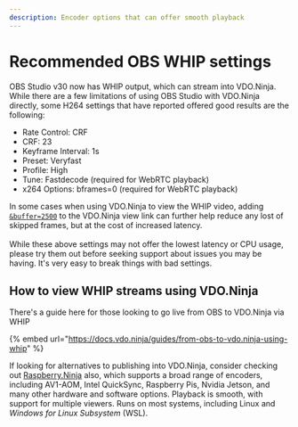 ```yaml
---
description: Encoder options that can offer smooth playback
---
```


# Recommended OBS WHIP settings

OBS Studio v30 now has WHIP output, which can stream into VDO.Ninja. While there are a few limitations of using OBS Studio with VDO.Ninja directly, some H264 settings that have reported offered good results are the following:

* Rate Control: CRF
* CRF: 23
* Keyframe Interval: 1s
* Preset: Veryfast
* Profile: High
* Tune: Fastdecode (required for WebRTC playback)
* x264 Options: bframes=0 (required for WebRTC playback)

In some cases when using VDO.Ninja to view the WHIP video, adding [`&buffer=2500`](../advanced-settings/view-parameters/buffer.md) to the VDO.Ninja view link can further help reduce any lost of skipped frames, but at the cost of increased latency.\
\
While these above settings may not offer the lowest latency or CPU usage, please try them out before seeking support about issues you may be having. It's very easy to break things with bad settings.

## How to view WHIP streams using VDO.Ninja

There's a guide here for those looking to go live from OBS to VDO.Ninja via WHIP

{% embed url="https://docs.vdo.ninja/guides/from-obs-to-vdo.ninja-using-whip" %}

If looking for alternatives to publishing into VDO.Ninja, consider checking out [Raspberry.Ninja](../updates/updates-raspberry.ninja.md) also, which supports a broad range of encoders, including AV1-AOM, Intel QuickSync, Raspberry Pis, Nvidia Jetson, and many other hardware and software options. Playback is smooth, with support for multiple viewers. Runs on most systems, including Linux and _Windows for Linux Subsystem_ (WSL).

